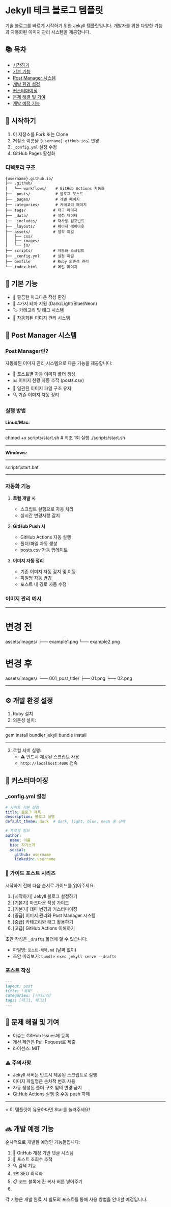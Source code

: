# Jekyll 테크 블로그 템플릿

기술 블로그를 빠르게 시작하기 위한 Jekyll 템플릿입니다. 개발자를 위한 다양한 기능과 자동화된 이미지 관리 시스템을 제공합니다.

## 📚 목차
- [시작하기](#시작하기)
- [기본 기능](#기본-기능)
- [Post Manager 시스템](#post-manager-시스템)
- [개발 환경 설정](#개발-환경-설정)
- [커스터마이징](#커스터마이징)
- [문제 해결 및 기여](#문제-해결-및-기여)
- [개발 예정 기능](#개발-예정-기능)

## 🚀 시작하기

1. 이 저장소를 Fork 또는 Clone
2. 저장소 이름을 `{username}.github.io`로 변경
3. `_config.yml` 설정 수정
4. GitHub Pages 활성화

### 디렉토리 구조
```
{username}.github.io/
├── .github/
│   └── workflows/    # GitHub Actions 자동화
├── _posts/           # 블로그 포스트
├── _pages/           # 개별 페이지
├── categories/       # 카테고리 페이지
├── tags/            # 태그 페이지
├── _data/           # 설정 데이터
├── _includes/       # 재사용 컴포넌트
├── _layouts/        # 페이지 레이아웃
├── assets/          # 정적 파일
│   ├── css/
│   ├── images/
│   └── js/
├── scripts/         # 자동화 스크립트
├── _config.yml      # 설정 파일
├── Gemfile          # Ruby 의존성 관리
└── index.html       # 메인 페이지
```

## 💎 기본 기능

- 📱 깔끔한 마크다운 작성 환경
- 🎨 4가지 테마 지원 (Dark/Light/Blue/Neon)
- 🏷️ 카테고리 및 태그 시스템
- 📁 자동화된 이미지 관리 시스템

## 🤖 Post Manager 시스템

### Post Manager란?

자동화된 이미지 관리 시스템으로 다음 기능을 제공합니다:

- 📁 포스트별 자동 이미지 폴더 생성
- 📊 이미지 현황 자동 추적 (posts.csv)
- 🔄 일관된 이미지 파일 구조 유지
- 🔍 기존 이미지 자동 정리

### 실행 방법

**Linux/Mac:**
*****
chmod +x scripts/start.sh  # 최초 1회 실행
./scripts/start.sh
*****

**Windows:**
*****
scripts\start.bat
*****

### 자동화 기능

1. **로컬 개발 시**
   - 스크립트 실행으로 자동 처리
   - 실시간 변경사항 감지

2. **GitHub Push 시**
   - GitHub Actions 자동 실행
   - 폴더/파일 자동 생성
   - posts.csv 자동 업데이트

3. **이미지 자동 정리**
   - 기존 이미지 자동 감지 및 이동
   - 파일명 자동 변경
   - 포스트 내 경로 자동 수정

### 이미지 관리 예시

*****
# 변경 전
assets/images/
├── example1.png
└── example2.png

# 변경 후
assets/images/
└── 001_post_title/
    ├── 01.png
    └── 02.png
*****

## ⚙️ 개발 환경 설정

1. Ruby 설치
2. 의존성 설치:
*****
gem install bundler jekyll
bundle install
*****

3. 로컬 서버 실행:
   - ⚠️ 반드시 제공된 스크립트 사용
   - `http://localhost:4000` 접속

## 🎨 커스터마이징

### _config.yml 설정
```yaml
# 사이트 기본 설정
title: 블로그 제목
description: 블로그 설명
default_theme: dark  # dark, light, blue, neon 중 선택

# 프로필 정보
author:
  name: 이름
  bio: 자기소개
  social:
    github: username
    linkedin: username
```

### 📖 가이드 포스트 시리즈

시작하기 전에 다음 순서로 가이드를 읽어주세요:

1. [시작하기] Jekyll 블로그 설정하기
2. [기본기] 마크다운 작성 가이드
3. [기본기] 테마 변경과 커스터마이징
4. [중급] 이미지 관리와 Post Manager 시스템
5. [중급] 카테고리와 태그 활용하기
6. [고급] GitHub Actions 이해하기

초안 작성은 `_drafts` 폴더에 할 수 있습니다:
- 파일명: `포스트-제목.md` (날짜 없이)
- 초안 미리보기: `bundle exec jekyll serve --drafts`

### 포스트 작성
```markdown
---
layout: post
title: "제목"
categories: [카테고리]
tags: [태그1, 태그2]
---
```

## 🔧 문제 해결 및 기여

- 이슈는 GitHub Issues에 등록
- 개선 제안은 Pull Request로 제출
- 라이선스: MIT

### ⚠️ 주의사항

- Jekyll 서버는 반드시 제공된 스크립트로 실행
- 이미지 파일명은 순차적 번호 사용
- 자동 생성된 폴더 구조 임의 변경 금지
- GitHub Actions 실행 중 수동 push 자제

---
⭐ 이 템플릿이 유용하다면 Star를 눌러주세요!

## 🔜 개발 예정 기능

순차적으로 개발될 예정인 기능들입니다:

1. 💬 GitHub 계정 기반 댓글 시스템
2. 👀 포스트 조회수 추적
3. 🔍 검색 기능
4. 🗺️ SEO 최적화
5. 📋 코드 블록에 칸 복사 버튼 넣어주기
6. 

각 기능은 개발 완료 시 별도의 포스트를 통해 사용 방법을 안내할 예정입니다.